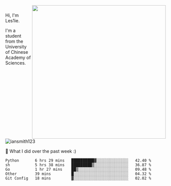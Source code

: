 <img align="right" src="https://github-readme-stats.vercel.app/api?username=iansmith123&show_icons=true&hide_border=true" width="420">

### 
Hi, I'm Les1ie. 

I'm a student from the University of Chinese Academy of Sciences.

<img src="https://komarev.com/ghpvc/?username=iansmith123" alt="iansmith123" />




🔭 What I did over the past week :)
<!--START_SECTION:waka-->
```text
Python       6 hrs 29 mins   ██████████▓░░░░░░░░░░░░░░   42.40 % 
sh           5 hrs 38 mins   █████████▒░░░░░░░░░░░░░░░   36.87 % 
Go           1 hr 27 mins    ██▒░░░░░░░░░░░░░░░░░░░░░░   09.48 % 
Other        39 mins         █░░░░░░░░░░░░░░░░░░░░░░░░   04.32 % 
Git Config   18 mins         ▓░░░░░░░░░░░░░░░░░░░░░░░░   02.02 % 
```
<!--END_SECTION:waka-->


<!--
**IanSmith123/IanSmith123** is a ✨ _special_ ✨ repository because its `README.md` (this file) appears on your GitHub profile.
<img src="https://github.githubassets.com/images/spinners/octocat-spinner-64.gif">

Here are some ideas to get you started:

- 🔭 I’m currently working on ...
- 🌱 I’m currently learning ...
- 👯 I’m looking to collaborate on ...
- 🤔 I’m looking for help with ...
- 💬 Ask me about ...
- 📫 How to reach me: ...
- 😄 Pronouns: ...
- ⚡ Fun fact: ...
-->
